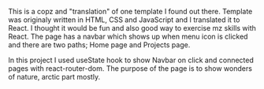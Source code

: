 This is a copz and "translation" of one template I found out there. Template was originaly written in HTML, CSS and JavaScript and
I translated it to React. I thought it would be fun and also good way to exercise mz skills with React. 
The page has a navbar which shows up when menu icon is clicked and there are two paths; Home page and Projects page.

In this project I used useState hook to show Navbar on click and connected pages with react-router-dom.
The purpose of the page is to show wonders of nature, arctic part mostly.
